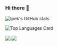 ### Hi there 👋

<!--
**ipekserttas99/ipekserttas99** is a ✨ _special_ ✨ repository because its `README.md` (this file) appears on your GitHub profile.

Here are some ideas to get you started:

- 🔭 I’m currently working on ...
- 🌱 I’m currently learning ...
- 👯 I’m looking to collaborate on ...
- 🤔 I’m looking for help with ...
- 💬 Ask me about ...
- 📫 How to reach me: ...
- 😄 Pronouns: ...
- ⚡ Fun fact: ...
-->
![Ipek's GitHub stats](https://github-readme-stats.vercel.app/api?username=ipekserttas99&show_icons=true&theme=tokyonight&count_private=true)


![Top Languages Card](https://github-readme-stats.vercel.app/api/top-langs/?username=ipekserttas99&count_private=true&layout=compact)

<a href="https://github.com/ipekserttas99/github-readme-stats">
  <img align="center" src="https://github-readme-stats.vercel.app/api/pin/?username=anuraghazra&repo=github-readme-stats" />
</a>
<a href="https://github.com/ipekserttas99/convoychat">
  <img align="center" src="https://github-readme-stats.vercel.app/api/pin/?username=anuraghazra&repo=convoychat" />
</a>


